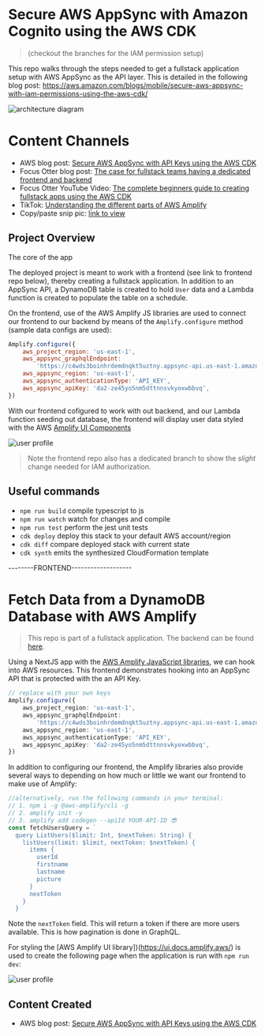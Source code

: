 # Secure AWS AppSync with Amazon Cognito using the AWS CDK

> (checkout the branches for the IAM permission setup)

This repo walks through the steps needed to get a fullstack application setup with AWS AppSync as the API layer. This is detailed in the following blog post: https://aws.amazon.com/blogs/mobile/secure-aws-appsync-with-iam-permissions-using-the-aws-cdk/


![architecture diagram](./readmeImages/backend/archDiagram.png)

# Content Channels

- AWS blog post: [Secure AWS AppSync with API Keys using the AWS CDK](https://aws.amazon.com/blogs/mobile/secure-aws-appsync-with-api-keys-using-the-aws-cdk/)
- Focus Otter blog post: [The case for fullstack teams having a dedicated frontend and backend](https://blog.focusotter.com/the-case-for-fullstack-teams-having-dedicated-frontends-and-backends)
- Focus Otter YouTube Video: [The complete beginners guide to creating fullstack apps using the AWS CDK](https://www.youtube.com/watch?v=GBPDeic5fPE&t=8s)
- TikTok: [Understanding the different parts of AWS Amplify](https://www.tiktok.com/@focusotter/video/7163939491441347882)
- Copy/paste snip pic: [link to view](https://snappify.io/view/30dd5f9c-3fea-42b7-a293-999b3828f1b7)

## Project Overview

The core of the app

The deployed project is meant to work with a frontend (see link to frontend repo below), thereby creating a fullstack application. In addition to an AppSync API, a DynamoDB table is created to hold `User` data and a Lambda function is created to populate the table on a schedule.

On the frontend, use of the AWS Amplify JS libraries are used to connect our frontend to our backend by means of the `Amplify.configure` method (sample data configs are used):

```js
Amplify.configure({
	aws_project_region: 'us-east-1',
	aws_appsync_graphqlEndpoint:
		'https://c4wds3boinhrdemdnqkt5uztny.appsync-api.us-east-1.amazonaws.com/graphql',
	aws_appsync_region: 'us-east-1',
	aws_appsync_authenticationType: 'API_KEY',
	aws_appsync_apiKey: 'da2-ze45yo5nm5dttnnsvkyoxwbbvq',
})
```

With our frontend cofigured to work with out backend, and our Lambda function seeding out database, the frontend will display user data styled with the AWS [Amplify UI Components](https://ui.docs.amplify.aws/)

![user profile](./readmeImages/backend/userProfile.png)

> Note the frontend repo also has a dedicated branch to show the _slight_ change needed for IAM authorization.

## Useful commands

- `npm run build` compile typescript to js
- `npm run watch` watch for changes and compile
- `npm run test` perform the jest unit tests
- `cdk deploy` deploy this stack to your default AWS account/region
- `cdk diff` compare deployed stack with current state
- `cdk synth` emits the synthesized CloudFormation template

--------FRONTEND-------------------

# Fetch Data from a DynamoDB Database with AWS Amplify

> This repo is part of a fullstack application. The backend can be found [here](https://github.com/focusOtter/cdk-appsync-guests).

Using a NextJS app with the [AWS Amplify JavaScript libraries](https://docs.amplify.aws/lib/q/platform/js/), we can hook into AWS resources. This frontend demonstrates hooking into an AppSync API that is protected with the an API Key.

```ts
// replace with your own keys
Amplify.configure({
	aws_project_region: 'us-east-1',
	aws_appsync_graphqlEndpoint:
		'https://c4wds3boinhrdemdnqkt5uztny.appsync-api.us-east-1.amazonaws.com/graphql',
	aws_appsync_region: 'us-east-1',
	aws_appsync_authenticationType: 'API_KEY',
	aws_appsync_apiKey: 'da2-ze45yo5nm5dttnnsvkyoxwbbvq',
})
```

In addition to configuring our frontend, the Amplify libraries also provide several ways to depending on how much or little we want our frontend to make use of Amplify:

```ts
//alternatively, run the following commands in your terminal:
// 1. npm i -g @aws-amplify/cli -g
// 2. amplify init -y
// 3. amplify add codegen --apiId YOUR-API-ID 😎
const fetchUsersQuery = `
  query ListUsers($limit: Int, $nextToken: String) {
    listUsers(limit: $limit, nextToken: $nextToken) {
      items {
        userId
        firstname
        lastname
        picture
      }
      nextToken
    }
  }
```

Note the `nextToken` field. This will return a token if there are more users available. This is how pagination is done in GraphQL.

For styling the [AWS Amplify UI library])(https://ui.docs.amplify.aws/) is used to create the following page when the application is run with `npm run dev`:

![user profile](./readmeImages/frontend/userProfile.png)

## Content Created

- AWS blog post: [Secure AWS AppSync with API Keys using the AWS CDK](https://aws.amazon.com/blogs/mobile/secure-aws-appsync-with-api-keys-using-the-aws-cdk/)
